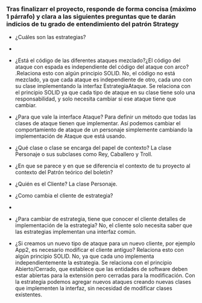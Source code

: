 
### Tras finalizarr el proyecto, responde de forma concisa (máximo 1 párrafo) y clara a las siguientes preguntas que te darán indicios de  tu grado de entendimiento del patrón Strategy

- ¿Cuáles son las estrategias?
- 
- ¿Está el código de las diferentes ataques mezclado?¿El código del ataque con espada es independiente del código del ataque con arco?  .Relaciona esto con algún principio SOLID.
  No, el código no está mezclado, ya que cada ataque es independiente de otro, cada uno con su clase implementando la interfaz EstrategiaAtaque.
  Se relaciona con el principio SOLID ya que cada tipo de ataque en su clase tiene solo una responsabilidad, y solo necesita cambiar si ese ataque
  tiene que cambiar.

- ¿Para que vale la interface Ataque?
  Para definir un método que todas las clases de ataque tienen que implementar. Así podemos cambiar el comportamiento de ataque de un personaje simplemente cambiando la implementación de Ataque que está usando.

- ¿Qué clase o clase se encarga del papel de contexto?
  La clase Personaje o sus subclases como Rey, Caballero y Troll.

- ¿En que se parece y  en que se diferencia el  contexto de tu proyecto al contexto del Patrón teórico del boletín?


- ¿Quién es el Cliente?
  La clase Personaje.

- ¿Como cambia el cliente de estrategia?
- 
- ¿Para cambiar de estrategia, tiene que conocer el cliente detalles de implementación de la estrategia?
No, el cliente solo necesita saber que las estrategias implementan una interfaz común. 

- ¿Si creamos un nuevo tipo de ataque para un nuevo cliente, por ejemplo App2,  es
necesario modificar el cliente antiguo? Relaciona esto con algún principio SOLID.
No, ya que cada uno implementa independientemente la estrategia. Se relaciona con el principio Abierto/Cerrado, que establece que las entidades de software deben estar abiertas para la extensión pero cerradas para la modificación. Con la estrategia podemos agregar nuevos ataques creando nuevas clases que implementen la interfaz, sin necesidad de modificar clases existentes.

